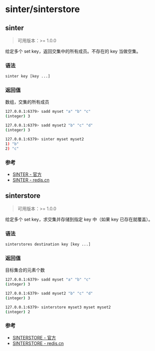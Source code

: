 # sinter/sinterstore

## sinter

> 可用版本：>= 1.0.0

给定多个 set key，返回交集中的所有成员。不存在的 key 当做空集。

### 语法

```bash
sinter key [key ...]
```

### 返回值

数组，交集的所有成员

```bash
127.0.0.1:6379> sadd myset "a" "b" "c"
(integer) 3

127.0.0.1:6379> sadd myset2 "b" "c" "d"
(integer) 3

127.0.0.1:6379> sinter myset myset2
1) "b"
2) "c"
```

### 参考

- [SINTER - 官方](https://redis.io/commands/sinter)
- [SINTER - redis.cn](http://www.redis.cn/commands/sinter.html)



## sinterstore

> 可用版本：>= 1.0.0

给定多个 set key，求交集并存储到指定 key 中（如果 key 已存在就覆盖）。

### 语法

```bash
sinterstores destination key [key ...]
```

### 返回值

目标集合的元素个数

```bash
127.0.0.1:6379> sadd myset "a" "b" "c"
(integer) 3

127.0.0.1:6379> sadd myset2 "b" "c" "d"
(integer) 3

127.0.0.1:6379> sinterstore myset3 myset myset2
(integer) 2
```

### 参考

- [SINTERSTORE - 官方](https://redis.io/commands/sinterstore)
- [SINTERSTORE - redis.cn](http://www.redis.cn/commands/sinterstore.html)